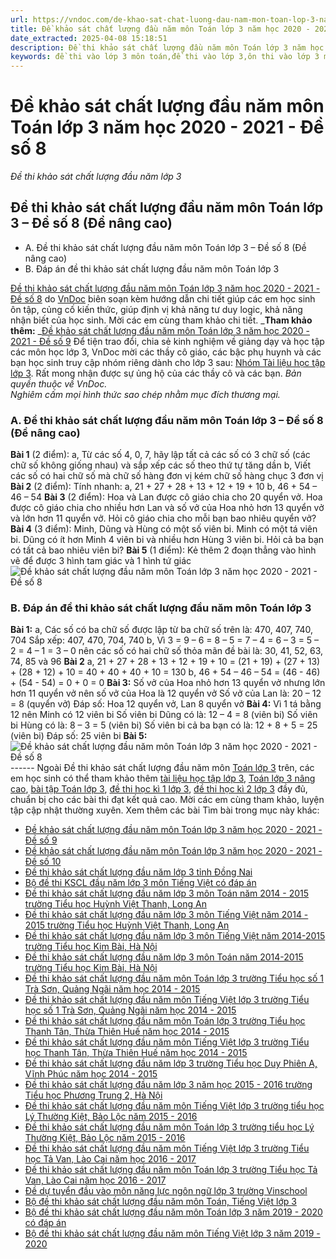 ```yaml
---
url: https://vndoc.com/de-khao-sat-chat-luong-dau-nam-mon-toan-lop-3-nam-hoc-2020-2021-de-so-8-204693
title: Đề khảo sát chất lượng đầu năm môn Toán lớp 3 năm học 2020 - 2021 - Đề số 8 - Đề thi khảo sát chất lượng đầu năm lớp 3 - VnDoc.com
date_extracted: 2025-04-08 15:18:51
description: Đề thi khảo sát chất lượng đầu năm môn Toán lớp 3 năm học 2020 - 2021 là đề thi do VnDoc biên soạn nhằm giúp các em ôn tập, rèn luyện kiến thức môn Toán lớp 2 chuẩn bị vào lớp 3.
keywords: đề thi vào lớp 3 môn toán,đề thi vào lớp 3,ôn thi vào lớp 3 môn toán,Bộ đề thi khảo sát chất lượng đầu năm môn Toán lớp 3,bộ đề khảo sát chất lượng đầu năm môn toán lớp 3 năm học 2020 - 2021,môn toán lớp 3,toán lớp 3,bài tập toán lớp 3
---
```


# Đề khảo sát chất lượng đầu năm môn Toán lớp 3 năm học 2020 - 2021 - Đề số 8
 _Đề thi khảo sát chất lượng đầu năm lớp 3_
## Đề thi khảo sát chất lượng đầu năm môn Toán lớp 3 – Đề số 8 \(Đề nâng cao\)
  * A. Đề thi khảo sát chất lượng đầu năm môn Toán lớp 3 – Đề số 8 \(Đề nâng cao\)
  * B. Đáp án đề thi khảo sát chất lượng đầu năm môn Toán lớp 3

[Đề thi khảo sát chất lượng đầu năm môn Toán lớp 3 năm học 2020 - 2021 - Đề số 8](<https://vndoc.com/de-khao-sat-chat-luong-dau-nam-mon-toan-lop-3-nam-hoc-2020-2021-de-so-8-204693>) do [VnDoc](<https://vndoc.com/>) biên soạn kèm hướng dẫn chi tiết giúp các em học sinh ôn tập, củng cố kiến thức, giúp định vị khả năng tư duy logic, khả năng nhận biết của học sinh. Mời các em cùng tham khảo chi tiết.
_**Tham khảo thêm:** _[Đề khảo sát chất lượng đầu năm môn Toán lớp 3 năm học 2020 - 2021 - Đề số 9](<https://vndoc.com/de-khao-sat-chat-luong-dau-nam-mon-toan-lop-3-nam-hoc-2020-2021-de-so-9-204696>)
Để tiện trao đổi, chia sẻ kinh nghiệm về giảng dạy và học tập các môn học lớp 3, VnDoc mời các thầy cô giáo, các bậc phụ huynh và các bạn học sinh truy cập nhóm riêng dành cho lớp 3 sau: [Nhóm Tài liệu học tập lớp 3](</goto?u=aHR0cHM6Ly93d3cuZmFjZWJvb2suY29tL2dyb3Vwcy9UYWkubGlldS5ob2MudGFwLmxvcC4zLlZORE9DLw%3D%3D>). Rất mong nhận được sự ủng hộ của các thầy cô và các bạn.
_Bản quyền thuộc về VnDoc._  
_Nghiêm cấm mọi hình thức sao chép nhằm mục đích thương mại._
### A. Đề thi khảo sát chất lượng đầu năm môn Toán lớp 3 – Đề số 8 \(Đề nâng cao\)
**Bài 1** \(2 điểm\):
a, Từ các số 4, 0, 7, hãy lập tất cả các số có 3 chữ số \(các chữ số không giống nhau\) và sắp xếp các số theo thứ tự tăng dần
b, Viết các số có hai chữ số mà chữ số hàng đơn vị kém chữ số hàng chục 3 đơn vị
**Bài 2** \(2 điểm\): Tính nhanh:
a, 21 + 27 + 28 + 13 + 12 + 19 + 10
b, 46 + 54 – 46 – 54
**Bài 3** \(2 điểm\): Hoa và Lan được cô giáo chia cho 20 quyển vở. Hoa được cô giáo chia cho nhiều hơn Lan và số vở của Hoa nhỏ hơn 13 quyển vở và lớn hơn 11 quyển vở. Hỏi cô giáo chia cho mỗi bạn bao nhiêu quyển vở?
**Bài 4** \(3 điểm\): Minh, Dũng và Hùng có một số viên bi. Minh có một tá viên bi. Dũng có ít hơn Minh 4 viên bi và nhiều hơn Hùng 3 viên bi. Hỏi cả ba bạn có tất cả bao nhiêu viên bi?
**Bài 5** \(1 điểm\): Kẻ thêm 2 đoạn thẳng vào hình vẽ để được 3 hình tam giác và 1 hình tứ giác
![Đề khảo sát chất lượng đầu năm môn Toán lớp 3 năm học 2020 - 2021 - Đề số 8](https://i.vdoc.vn/data/image/2020/08/12/de-khao-sat-chat-luong-dau-nam-mon-toan-lop-3-nam-2020-2021-de-so-8-anh-so-1.png)
### B. Đáp án đề thi khảo sát chất lượng đầu năm môn Toán lớp 3
**Bài 1:**
a, Các số có ba chữ số được lập từ ba chữ số trên là: 470, 407, 740, 704
Sắp xếp: 407, 470, 704, 740
b, Vì 3 = 9 – 6 = 8 – 5 = 7 – 4 = 6 – 3 = 5 – 2 = 4 – 1 = 3 – 0 nên các số có hai chữ số thỏa mãn đề bài là: 30, 41, 52, 63, 74, 85 và 96
**Bài 2**
a, 21 + 27 + 28 + 13 + 12 + 19 + 10
= \(21 + 19\) + \(27 + 13\) + \(28 + 12\) + 10
= 40 + 40 + 40 + 10
= 130
b, 46 + 54 – 46 – 54
= \(46 - 46\) + \(54 - 54\)
= 0 + 0 = 0
**Bài 3:**
Số vở của Hoa nhỏ hơn 13 quyển vở nhưng lớn hơn 11 quyển vở nên số vở của Hoa là 12 quyển vở
Số vở của Lan là:
20 – 12 = 8 \(quyển vở\)
Đáp số: Hoa 12 quyển vở, Lan 8 quyển vở
**Bài 4:**
Vì 1 tá bằng 12 nên Minh có 12 viên bi
Số viên bi Dũng có là:
12 – 4 = 8 \(viên bi\)
Số viên bi Hùng có là:
8 – 3 = 5 \(viên bi\)
Số viên bi cả ba bạn có là:
12 + 8 + 5 = 25 \(viên bi\)
Đáp số: 25 viên bi
**Bài 5:**
![Đề khảo sát chất lượng đầu năm môn Toán lớp 3 năm học 2020 - 2021 - Đề số 8](https://i.vdoc.vn/data/image/2020/08/12/de-khao-sat-chat-luong-dau-nam-mon-toan-lop-3-nam-2020-2021-de-so-8-anh-so-2.png)
\------
Ngoài Đề thi khảo sát chất lượng đầu năm môn [Toán lớp 3](<https://vndoc.com/toan-lop3>) trên, các em học sinh có thể tham khảo thêm [tài liệu học tập lớp 3](<https://vndoc.com/tai-lieu-hoc-tap-lop3>), [Toán lớp 3 nâng cao](<https://vndoc.com/toan-lop-3-nang-cao>), [bài tập Toán lớp 3](<https://vndoc.com/bai-tap-toan-lop3>), [đề thi học kì 1 lớp 3](<https://vndoc.com/de-thi-hoc-ki-1-lop3>), [đề thi học kì 2 lớp 3](<https://vndoc.com/de-thi-hoc-ki-2-lop3>) đầy đủ, chuẩn bị cho các bài thi đạt kết quả cao. Mời các em cùng tham khảo, luyện tập cập nhật thường xuyên.
Xem thêm các bài Tìm bài trong mục này khác:
  * [Đề khảo sát chất lượng đầu năm môn Toán lớp 3 năm học 2020 - 2021 - Đề số 9](</de-khao-sat-chat-luong-dau-nam-mon-toan-lop-3-nam-hoc-2020-2021-de-so-9-204696>)
  * [Đề khảo sát chất lượng đầu năm môn Toán lớp 3 năm học 2020 - 2021 - Đề số 10](</de-khao-sat-chat-luong-dau-nam-mon-toan-lop-3-nam-hoc-2020-2021-de-so-10-204697>)
  * [Đề thi khảo sát chất lượng đầu năm lớp 3 tỉnh Đồng Nai](</de-thi-khao-sat-chat-luong-dau-nam-lop-3-dong-nai-nam-2012-2013-73975>)
  * [Bộ đề thi KSCL đầu năm lớp 3 môn Tiếng Việt có đáp án](</bo-de-on-tap-he-lop-2-len-lop-3-mon-tieng-viet-202898>)
  * [Đề thi khảo sát chất lượng đầu năm lớp 3 môn Toán năm 2014 - 2015 trường Tiểu học Huỳnh Việt Thanh, Long An](</de-thi-khao-sat-chat-luong-dau-nam-lop-3-mon-toan-nam-2014-2015-truong-tieu-hoc-huynh-viet-thanh-long-an-96870>)
  * [Đề thi khảo sát chất lượng đầu năm lớp 3 môn Tiếng Việt năm 2014 - 2015 trường Tiểu học Huỳnh Việt Thanh, Long An](</de-thi-khao-sat-chat-luong-dau-nam-lop-3-mon-tieng-viet-nam-2014-2015-truong-tieu-hoc-huynh-viet-thanh-long-an-96881>)
  * [Đề thi khảo sát chất lượng đầu năm lớp 3 môn Tiếng Việt năm 2014-2015 trường Tiểu học Kim Bài, Hà Nội](</de-thi-khao-sat-chat-luong-dau-nam-lop-3-mon-tieng-viet-nam-2014-2015-truong-tieu-hoc-kim-bai-ha-noi-96917>)
  * [Đề thi khảo sát chất lượng đầu năm lớp 3 môn Toán năm 2014-2015 trường Tiểu học Kim Bài, Hà Nội](</de-thi-khao-sat-chat-luong-dau-nam-lop-3-mon-toan-nam-2014-2015-truong-tieu-hoc-kim-bai-ha-noi-96925>)
  * [Đề thi khảo sát chất lượng đầu năm môn Toán lớp 3 trường Tiểu học số 1 Trà Sơn, Quảng Ngãi năm học 2014 - 2015](</de-thi-khao-sat-chat-luong-dau-nam-mon-toan-lop-3-truong-tieu-hoc-so-1-tra-son-quang-ngai-nam-hoc-2014-2015-114985>)
  * [Đề thi khảo sát chất lượng đầu năm môn Tiếng Việt lớp 3 trường Tiểu học số 1 Trà Sơn, Quảng Ngãi năm học 2014 - 2015](</de-thi-khao-sat-chat-luong-dau-nam-mon-tieng-viet-lop-3-truong-tieu-hoc-so-1-tra-son-quang-ngai-nam-hoc-2014-2015-115122>)
  * [Đề thi khảo sát chất lượng đầu năm môn Toán lớp 3 trường Tiểu học Thanh Tân, Thừa Thiên Huế năm học 2014 - 2015](</de-thi-khao-sat-chat-luong-dau-nam-mon-toan-lop-3-truong-tieu-hoc-thanh-tan-thua-thien-hue-nam-hoc-2014-2015-127856>)
  * [Đề thi khảo sát chất lượng đầu năm môn Tiếng Việt lớp 3 trường Tiểu học Thanh Tân, Thừa Thiên Huế năm học 2014 - 2015](</de-thi-khao-sat-chat-luong-dau-nam-mon-tieng-viet-lop-3-truong-tieu-hoc-thanh-tan-thua-thien-hue-nam-hoc-2014-2015-127855>)
  * [Đề thi khảo sát chất lượng đầu năm lớp 3 trường Tiểu học Duy Phiên A, Vĩnh Phúc năm học 2014 - 2015](</de-thi-khao-sat-chat-luong-dau-nam-lop-3-truong-tieu-hoc-duy-phien-a-vinh-phuc-nam-hoc-2014-2015-131711>)
  * [Đề thi khảo sát chất lượng đầu năm lớp 3 năm học 2015 - 2016 trường Tiểu học Phương Trung 2, Hà Nội](</de-thi-khao-sat-chat-luong-dau-nam-lop-3-nam-hoc-2015-2016-truong-tieu-hoc-phuong-trung-2-ha-noi-99394>)
  * [Đề thi khảo sát chất lượng đầu năm môn Tiếng Việt lớp 3 trường tiểu học Lý Thường Kiệt, Bảo Lộc năm 2015 - 2016](</de-thi-khao-sat-chat-luong-dau-nam-mon-tieng-viet-lop-3-truong-tieu-hoc-ly-thuong-kiet-bao-loc-nam-2015-2016-113550>)
  * [Đề thi khảo sát chất lượng đầu năm môn Toán lớp 3 trường tiểu học Lý Thường Kiệt, Bảo Lộc năm 2015 - 2016](</de-thi-khao-sat-chat-luong-dau-nam-mon-toan-lop-3-truong-tieu-hoc-ly-thuong-kiet-bao-loc-nam-2015-2016-113555>)
  * [Đề thi khảo sát chất lượng đầu năm môn Tiếng Việt lớp 3 trường Tiểu học Tả Van, Lào Cai năm học 2016 - 2017](</de-thi-khao-sat-chat-luong-dau-nam-mon-tieng-viet-lop-3-truong-tieu-hoc-ta-van-lao-cai-nam-hoc-2016-2017-116842>)
  * [Đề thi khảo sát chất lượng đầu năm môn Toán lớp 3 trường Tiểu học Tả Van, Lào Cai năm học 2016 - 2017](</de-thi-khao-sat-chat-luong-dau-nam-mon-toan-lop-3-truong-tieu-hoc-ta-van-lao-cai-nam-hoc-2016-2017-116851>)
  * [Đề dự tuyển đầu vào môn năng lực ngôn ngữ lớp 3 trường Vinschool](</de-du-tuyen-dau-vao-mon-nang-luc-ngon-ngu-lop-3-truong-vinschool-148564>)
  * [Bộ đề thi khảo sát chất lượng đầu năm môn Toán, Tiếng Việt lớp 3](</bo-de-thi-khao-sat-chat-luong-dau-nam-mon-toan-tieng-viet-lop-3-127296>)
  * [Bộ đề thi khảo sát chất lượng đầu năm môn Toán lớp 3 năm 2019 - 2020 có đáp án](</bo-de-thi-khao-sat-chat-luong-dau-nam-mon-toan-lop-3-179289>)
  * [Bộ đề thi khảo sát chất lượng đầu năm môn Tiếng Việt lớp 3 năm 2019 - 2020](</bo-de-thi-khao-sat-chat-luong-dau-nam-mon-tieng-viet-lop-3-179295>)

